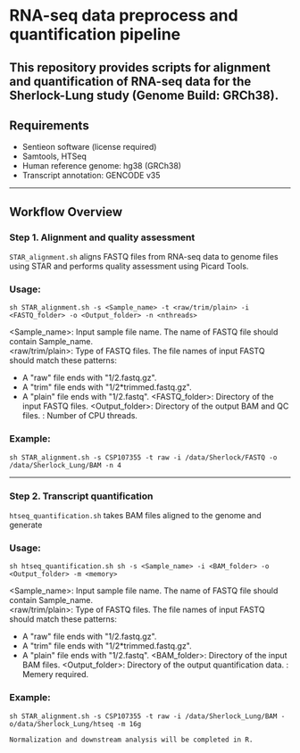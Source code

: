 # RNA-seq data preprocess and quantification pipeline

This repository provides scripts for alignment and quantification of RNA-seq data for the Sherlock-Lung study (Genome Build: GRCh38).
---
## Requirements  
- Sentieon software (license required)
- Samtools, HTSeq
- Human reference genome: hg38 (GRCh38)
- Transcript annotation: GENCODE v35
---
## Workflow Overview
### Step 1. Alignment and quality assessment
`STAR_alignment.sh` aligns FASTQ files from RNA-seq data to genome files using STAR and performs quality assessment using Picard Tools.
### Usage:
  ```
  sh STAR_alignment.sh -s <Sample_name> -t <raw/trim/plain> -i <FASTQ_folder> -o <Output_folder> -n <nthreads>
  ```
<Sample_name>: Input sample file name. The name of FASTQ file should contain Sample_name.  
<raw/trim/plain>: Type of FASTQ files. The file names of input FASTQ should match these patterns:
  - A "raw" file ends with "1/2.fastq.gz".
  - A "trim" file ends with "1/2*trimmed.fastq.gz".
  - A "plain" file ends with "1/2.fastq".
<FASTQ_folder>: Directory of the input FASTQ files.
<Output_folder>: Directory of the output BAM and QC files.
<nthreads>: Number of CPU threads.

### Example:
  ```
  sh STAR_alignment.sh -s CSP107355 -t raw -i /data/Sherlock/FASTQ -o /data/Sherlock_Lung/BAM -n 4
  ```
---
### Step 2. Transcript quantification
`htseq_quantification.sh` takes BAM files aligned to the genome and generate
### Usage:
  ```
  sh htseq_quantification.sh sh -s <Sample_name> -i <BAM_folder> -o <Output_folder> -m <memory>
  ```
<Sample_name>: Input sample file name. The name of FASTQ file should contain Sample_name.  
<raw/trim/plain>: Type of FASTQ files. The file names of input FASTQ should match these patterns:
  - A "raw" file ends with "1/2.fastq.gz".
  - A "trim" file ends with "1/2*trimmed.fastq.gz".
  - A "plain" file ends with "1/2.fastq".
<BAM_folder>: Directory of the input BAM files.
<Output_folder>: Directory of the output quantification data.
<nthreads>: Memery required.

### Example:
  ```
  sh STAR_alignment.sh -s CSP107355 -t raw -i /data/Sherlock_Lung/BAM -o/data/Sherlock_Lung/htseq -m 16g

Normalization and downstream analysis will be completed in R.
